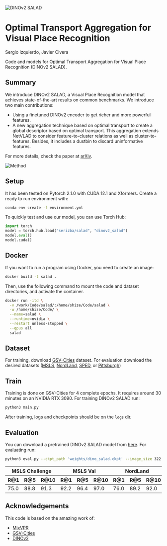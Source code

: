 ![DINOv2 SALAD](assets/dino_salad_title.png)
# Optimal Transport Aggregation for Visual Place Recognition
Sergio Izquierdo, Javier Civera

Code and models for Optimal Transport Aggregation for Visual Place Recognition (DINOv2 SALAD).

## Summary

We introduce DINOv2 SALAD, a Visual Place Recognition model that achieves state-of-the-art results on common benchmarks. We introduce two main contributions:
 - Using a finetuned DINOv2 encoder to get richer and more powerful features.
 - A new aggregation technique based on optimal transport to create a global descriptor based on optimal transport. This aggregation extends NetVLAD to consider feature-to-cluster relations as well as cluster-to-features. Besides, it includes a dustbin to discard uninformative features.

For more details, check the paper at [arXiv](https://arxiv.org/abs/2311.15937).

![Method](assets/method.jpg)

## Setup

It has been tested on Pytorch 2.1.0 with CUDA 12.1 and Xformers. Create a ready to run environment with:
```bash
conda env create -f environment.yml
```

To quickly test and use our model, you can use Torch Hub:
```python
import torch
model = torch.hub.load("serizba/salad", "dinov2_salad")
model.eval()
model.cuda()
```

## Docker
If you want to run a program using Docker, you need to create an image:
```bash
docker build -t salad .
```
Then, use the following command to mount the code and dataset directories, and activate the container.
```bash
docker run -itd \
  -v /work/Code/salad/:/home/shize/Code/salad \
  -w /home/shize/Code/ \
  --name=salad \
  --runtime=nvidia \
  --restart unless-stopped \
  --gpus all 
  salad
```

## Dataset

For training, download [GSV-Cities](https://github.com/amaralibey/gsv-cities) dataset. For evaluation download the desired datasets ([MSLS](https://github.com/FrederikWarburg/mapillary_sls), [NordLand](https://surfdrive.surf.nl/files/index.php/s/sbZRXzYe3l0v67W), [SPED](https://surfdrive.surf.nl/files/index.php/s/sbZRXzYe3l0v67W), or [Pittsburgh](https://data.ciirc.cvut.cz/public/projects/2015netVLAD/Pittsburgh250k/))

## Train

Training is done on GSV-Cities for 4 complete epochs. It requires around 30 minutes on an NVIDIA RTX 3090. For training DINOv2 SALAD run:
```bash
python3 main.py
```

After training, logs and checkpoints should be on the `logs` dir.

## Evaluation

You can download a pretrained DINOv2 SALAD model from [here](https://drive.google.com/file/d/1u83Dmqmm1-uikOPr58IIhfIzDYwFxCy1/view?usp=sharing). For evaluating run:

```bash
python3 eval.py --ckpt_path 'weights/dino_salad.ckpt' --image_size 322 322 --batch_size 256 --val_datasets MSLS Norrdland
```

<table>
<thead>
  <tr>
    <th colspan="3">MSLS Challenge</th>
    <th colspan="3">MSLS Val</th>
    <th colspan="3">NordLand</th>
  </tr>
  <tr>
    <th>R@1</th>
    <th>R@5</th>
    <th>R@10</th>
    <th>R@1</th>
    <th>R@5</th>
    <th>R@10</th>
    <th>R@1</th>
    <th>R@5</th>
    <th>R@10</th>
  </tr>
</thead>
<tbody>
  <tr>
    <td>75.0</td>
    <td>88.8</td>
    <td>91.3</td>
    <td>92.2</td>
    <td>96.4</td>
    <td>97.0</td>
    <td>76.0</td>
    <td>89.2</td>
    <td>92.0</td>
  </tr>
</tbody>
</table>

## Acknowledgements
This code is based on the amazing work of:
 - [MixVPR](https://github.com/amaralibey/MixVPR)
 - [GSV-Cities](https://github.com/amaralibey/gsv-cities)
 - [DINOv2](https://github.com/facebookresearch/dinov2)